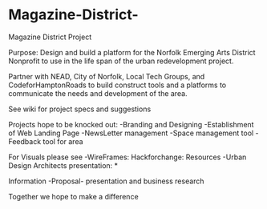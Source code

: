 Magazine-District-
==================

Magazine District Project

Purpose: Design and build a platform for the Norfolk Emerging Arts District Nonprofit to use in the life span of the urban redevelopment project.

Partner with NEAD, City of Norfolk, Local Tech Groups, and CodeforHamptonRoads to build construct tools and a platforms to communicate the needs and development of the area.

See wiki for project specs and suggestions

Projects hope to be knocked out:
-Branding and Designing
-Establishment of Web Landing Page
-NewsLetter management
-Space management tool
-Feedback tool for area

For Visuals please see
-WireFrames: Hackforchange: Resources
-Urban Design Architects presentation: * 

Information
-Proposal- presentation and business research


Together we hope to make a difference
